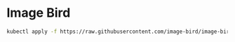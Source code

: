 # Image Bird

```bash
kubectl apply -f https://raw.githubusercontent.com/image-bird/image-bird/main/image-bird.yaml
```